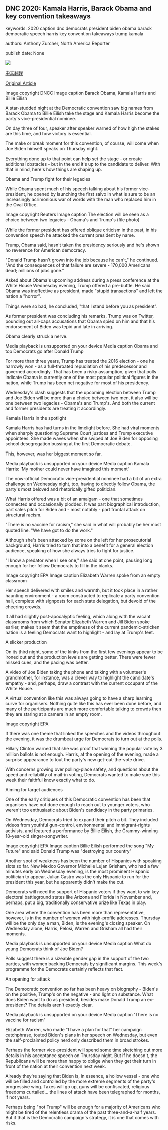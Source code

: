 ## DNC 2020: Kamala Harris, Barack Obama and key convention takeaways

keywords: 2020 caption dnc democrats president biden obama barack democratic speech harris key convention takeaways trump kamala

authors: Anthony Zurcher, North America Reporter

publish date: None

![](https://ichef.bbci.co.uk/news/1024/branded_news/1621D/production/_114035609__114035187_062968913-1.jpg)

[中文翻译](DNC%202020%3A%20Kamala%20Harris%2C%20Barack%20Obama%20and%20key%20convention%20takeaways_zh.md)

[Original Article](https://www.bbc.com/news/election-us-2020-53844118)

Image copyright DNCC Image caption Barack Obama, Kamala Harris and Billie Eilish

A star-studded night at the Democratic convention saw big names from Barack Obama to Billie Eilish take the stage and Kamala Harris become the party's vice-presidential nominee.

On day three of four, speaker after speaker warned of how high the stakes are this time, and how victory is essential.

The make or break moment for this convention, of course, will come when Joe Biden himself speaks on Thursday night.

Everything done up to that point can help set the stage - or create additional obstacles - but in the end it's up to the candidate to deliver. With that in mind, here's how things are shaping up.

Obama and Trump fight for their legacies

While Obama spent much of his speech talking about his former vice-president, he opened by launching the first salvo in what is sure to be an increasingly acrimonious war of words with the man who replaced him in the Oval Office.

Image copyright Reuters Image caption The election will be seen as a choice between two legacies - Obama's and Trump's (file photo)

While the former president has offered oblique criticism in the past, in his convention speech he attacked the current president by name.

Trump, Obama said, hasn't taken the presidency seriously and he's shown no reverence for American democracy.

"Donald Trump hasn't grown into the job because he can't," he continued. "And the consequences of that failure are severe - 170,000 Americans dead; millions of jobs gone."

Asked about Obama's upcoming address during a press conference at the White House Wednesday evening, Trump offered a pre-buttle. He said Obama was ineffective as president, made "stupid transactions" and left the nation a "horror".

Things were so bad, he concluded, "that I stand before you as president".

As former president was concluding his remarks, Trump was on Twitter, pounding out all-caps accusations that Obama spied on him and that his endorsement of Biden was tepid and late in arriving.

Obama clearly struck a nerve.

Media playback is unsupported on your device Media caption Obama and top Democrats go after Donald Trump

For more than three years, Trump has treated the 2016 election - one he narrowly won - as a full-throated repudiation of his predecessor and governed accordingly. That has been a risky assumption, given that polls indicate Obama is currently one of the most popular political figures in the nation, while Trump has been net negative for most of his presidency.

Wednesday's clash suggests that the upcoming election between Trump and Joe Biden will be more than a choice between two men, it also will be one between two legacies - Obama's and Trump's. And both the current and former presidents are treating it accordingly.

Kamala Harris in the spotlight

Kamala Harris has had turns in the limelight before. She had viral moments when sharply questioning Supreme Court justices and Trump executive appointees. She made waves when she swiped at Joe Biden for opposing school desegregation bussing at the first Democratic debate.

This, however, was her biggest moment so far.

Media playback is unsupported on your device Media caption Kamala Harris: 'My mother could never have imagined this moment'

The now-official Democratic vice-presidential nominee had a bit of an extra challenge on Wednesday night, too, having to directly follow Obama, the party's most beloved and rhetorically gifted politician.

What Harris offered was a bit of an amalgam - one that sometimes connected and occasionally plodded. It was part biographical introduction, part sales pitch for Biden and - most notably - part frontal attack on structural racism.

"There is no vaccine for racism," she said in what will probably be her most quoted line. "We have got to do the work."

Although she's been attacked by some on the left for her prosecutorial background, Harris tried to turn that into a benefit for a general election audience, speaking of how she always tries to fight for justice.

"I know a predator when I see one," she said at one point, pausing long enough for her fellow Democrats to fill in the blanks.

Image copyright EPA Image caption Elizabeth Warren spoke from an empty classroom

Her speech delivered with smiles and warmth, but it took place in a rather haunting environment - a room constructed to replicate a party convention hall, complete with signposts for each state delegation, but devoid of the cheering crowds.

It all had slightly post-apocalyptic feeling, which along with the vacant classrooms from which Senator Elizabeth Warren and Jill Biden spoke earlier, makes it seem that the emptiness of the current pandemic-stricken nation is a feeling Democrats want to highlight - and lay at Trump's feet.

A slicker production

On its third night, some of the kinks from the first few evenings appear to be ironed out and the production levels are getting better. There were fewer missed cues, and the pacing was better.

A video of Joe Biden taking the phone and talking with a volunteer's grandmother, for instance, was a clever way to highlight the candidate's empathy - and, perhaps, draw a contrast with the current occupant of the White House.

A virtual convention like this was always going to have a sharp learning curve for organisers. Nothing quite like this has ever been done before, and many of the participants are much more comfortable talking to crowds then they are staring at a camera in an empty room.

Image copyright EPA

If there was one theme that linked the speeches and the videos throughout the evening, it was the drumbeat urge for Democrats to turn out at the polls.

Hillary Clinton warned that she was proof that winning the popular vote by 3 million ballots is not enough. Harris, at the opening of the evening, made a surprise appearance to tout the party's new get-out-the-vote drive.

With concerns growing over polling-place safety, and questions about the speed and reliability of mail-in voting, Democrats wanted to make sure this week their faithful know exactly what to do.

Aiming for target audiences

One of the early critiques of this Democratic convention has been that organisers have not done enough to reach out to younger voters, who weren't too enthusiastic about Biden's candidacy in the party primaries.

On Wednesday, Democrats tried to expand their pitch a bit. They included videos from youthful gun-control, environmental and immigrant-rights activists, and featured a performance by Billie Eilish, the Grammy-winning 18-year-old singer-songwriter.

Image copyright EPA Image caption Billie Eilish performed the song "My Future" and said Donald Trump was "destroying our country"

Another spot of weakness has been the number of Hispanics with speaking slots so far. New Mexico Governor Michelle Lujan Grisham, who had a few minutes early on Wednesday evening, is the most prominent Hispanic politician to appear. Julian Castro was the only Hispanic to run for the president this year, but he apparently didn't make the cut.

Democrats will need the support of Hispanic voters if they want to win key electoral battleground states like Arizona and Florida in November and, perhaps, put a big, traditionally conservative prize like Texas in play.

One area where the convention has been more than representative, however, is in the number of women with high-profile addresses. Thursday will be the only day a man, Biden, is the evening's closing speaker. On Wednesday alone, Harris, Pelosi, Warren and Grisham all had their moments.

Media playback is unsupported on your device Media caption What do young Democrats think of Joe Biden?

Polls suggest there is a sizeable gender gap in the support of the two parties, with women backing Democrats by significant margins. This week's programme for the Democrats certainly reflects that fact.

An opening for attack

The Democratic convention so far has been heavy on biography - Biden's on the positive, Trump's on the negative - and light on substance. What does Biden want to do as president, besides make Donald Trump an ex-president? The details aren't exactly clear.

Media playback is unsupported on your device Media caption 'There is no vaccine for racism'

Elizabeth Warren, who made "I have a plan for that" her campaign catchphrase, touted Biden's plans in her speech on Wednesday, but even the self-proclaimed policy nerd only described them in broad strokes.

Perhaps the former vice-president will spend some time sketching out more details in his acceptance speech on Thursday night. But if he doesn't, the Republicans will be more than happy to oblige when they get their turn in front of the nation at their convention next week.

Already they're saying that Biden is, in essence, a hollow vessel - one who will be filled and controlled by the more extreme segments of the party's progressive wing. Taxes will go up, guns will be confiscated, religious freedoms curtailed... the lines of attack have been telegraphed for months, if not years.

Perhaps being "not Trump" will be enough for a majority of Americans who might be tired of the relentless drama of the past three-and-a-half years. But if that is the Democratic campaign's strategy, it is one that comes with risks.